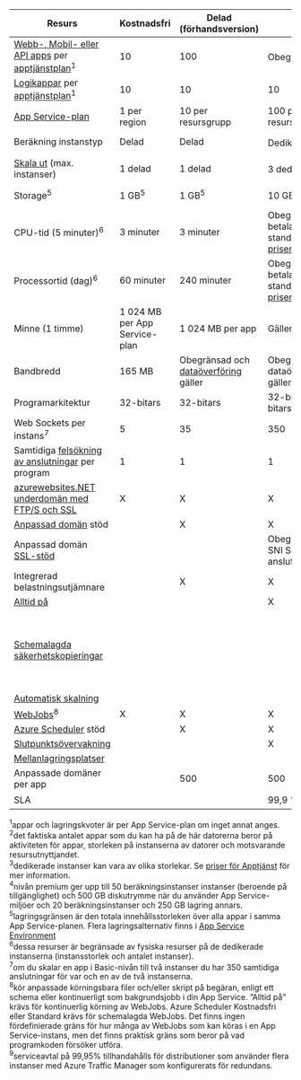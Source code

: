 | Resurs | Kostnadsfri | Delad (förhandsversion) | Basic | Standard | Premium </th> |
| --- | --- | --- | --- | --- | --- |
| [Webb-, Mobil- eller API apps](https://azure.microsoft.com/services/app-service/) per [apptjänstplan](../articles/app-service/azure-web-sites-web-hosting-plans-in-depth-overview.md)<sup>1</sup> |10 |100 |Obegränsade<sup>2</sup> |Obegränsade<sup>2</sup> |Obegränsade<sup>2</sup> |
| [Logikappar](https://azure.microsoft.com/services/app-service/logic/) per [apptjänstplan](../articles/app-service/azure-web-sites-web-hosting-plans-in-depth-overview.md)</a><sup>1</sup> |10 |10 |10 |20 per kärna |20 per kärna |
| [App Service-plan](../articles/app-service/azure-web-sites-web-hosting-plans-in-depth-overview.md) |1 per region |10 per resursgrupp |100 per resursgrupp |100 per resursgrupp |100 per resursgrupp |
| Beräkning instanstyp |Delad |Delad |Dedikerad<sup>3</sup> |Dedikerad<sup>3</sup> |Dedikerad<sup>3</sup></p> |
| [Skala ut](../articles/app-service/web-sites-scale.md) (max. instanser) |1 delad |1 delad |3 dedikerade<sup>3</sup> |10 dedikerade<sup>3</sup> |20 dedikerade (50 i ASE)<sup>3,4</sup> |
| Storage<sup>5</sup> |1 GB<sup>5</sup> |1 GB<sup>5</sup> |10 GB<sup>5</sup> |50 GB<sup>5</sup> |500 GB<sup>4,5</sup></p> |
| CPU-tid (5 minuter)<sup>6</sup> |3 minuter |3 minuter |Obegränsade, betala enligt standardpriserna [priser](https://azure.microsoft.com/pricing/details/app-service/)</a> |Unlimited, betala per användning till standardpriser |Unlimited, betala per användning till standardpriser |
| Processortid (dag)<sup>6</sup> |60 minuter |240 minuter |Obegränsade, betala enligt standardpriserna [priser](https://azure.microsoft.com/pricing/details/app-service/)</a> |Unlimited, betala per användning till standardpriser |Unlimited, betala per användning till standardpriser |
| Minne (1 timme) |1 024 MB per App Service-plan |1 024 MB per app |Gäller inte |Saknas |Gäller inte |
| Bandbredd |165 MB |Obegränsad och [dataöverföring](https://azure.microsoft.com/pricing/details/data-transfers/) gäller |Obegränsad dataöverföring gäller |Obegränsad dataöverföring gäller |Obegränsad dataöverföring gäller |
| Programarkitektur |32-bitars |32-bitars |32-bitars/64-bitars |32-bitars/64-bitars |32-bitars/64-bitars |
| Web Sockets per instans<sup>7</sup> |5 |35 |350 |Obegränsat |Obegränsat |
| Samtidiga [felsökning av anslutningar](../articles/app-service/web-sites-dotnet-troubleshoot-visual-studio.md) per program |1 |1 |1 |5 |5 |
| [azurewebsites.NET underdomän med FTP/S och SSL](../articles/app-service/app-service-web-tutorial-custom-ssl.md) |X |X |X |X |X |
| [Anpassad domän](../articles/app-service/app-service-web-tutorial-custom-domain.md) stöd | |X |X |X |X |
| Anpassad domän [SSL-stöd](../articles/app-service/app-service-web-tutorial-custom-ssl.md) | | |Obegränsade SNI SSL-anslutningar |Obegränsade SNI SSL och 1 IP SSL-anslutningar ingår |Obegränsade SNI SSL och 1 IP SSL-anslutningar ingår |
| Integrerad belastningsutjämnare | |X |X |X |X |
| [Alltid på](../articles/app-service/web-sites-configure.md) | | |X |X |X |
| [Schemalagda säkerhetskopieringar](../articles/app-service/web-sites-backup.md) | | | | Schemalagda säkerhetskopieringar varannan timme, maximalt 12 säkerhetskopieringar per dag (manuell + schemalagd) | Schemalagda säkerhetskopieringar varje timme, högst 50 säkerhetskopieringar per dag (manuell + schemalagd) |
| [Automatisk skalning](../articles/app-service/web-sites-scale.md) | | | |X |X |
| [WebJobs](../articles/app-service/web-sites-create-web-jobs.md)<sup>8</sup> |X |X |X |X |X |
| [Azure Scheduler](https://azure.microsoft.com/services/scheduler/) stöd | |X |X |X |X |
| [Slutpunktsövervakning](../articles/app-service/web-sites-monitor.md) | | |X |X |X |
| [Mellanlagringsplatser](../articles/app-service/web-sites-staged-publishing.md) | | | |5 |20 |
| Anpassade domäner per app</a> | |500 |500 |500 |500 |
| SLA | |<p> |99,9 % |99.95%<sup>10</sup> |99.95%<sup>9</sup> |

<sup>1</sup>appar och lagringskvoter är per App Service-plan om inget annat anges.  
<sup>2</sup>det faktiska antalet appar som du kan ha på de här datorerna beror på aktiviteten för appar, storleken på instanserna av datorer och motsvarande resursutnyttjandet.  
<sup>3</sup>dedikerade instanser kan vara av olika storlekar. Se [priser för Apptjänst](https://azure.microsoft.com/pricing/details/app-service/) för mer information.  
<sup>4</sup>nivån premium ger upp till 50 beräkningsinstanser instanser (beroende på tillgänglighet) och 500 GB diskutrymme när du använder App Service-miljöer och 20 beräkningsinstanser och 250 GB lagring annars.  
<sup>5</sup>lagringsgränsen är den totala innehållsstorleken över alla appar i samma App Service-planen. Flera lagringsalternativ finns i [App Service Environment](../articles/app-service/environment/app-service-web-configure-an-app-service-environment.md#storage)  
<sup>6</sup>dessa resurser är begränsade av fysiska resurser på de dedikerade instanserna (instansstorlek och antalet instanser).  
<sup>7</sup>om du skalar en app i Basic-nivån till två instanser du har 350 samtidiga anslutningar för var och en av de två instanserna.  
<sup>8</sup>kör anpassade körningsbara filer och/eller skript på begäran, enligt ett schema eller kontinuerligt som bakgrundsjobb i din App Service. ”Alltid på” krävs för kontinuerlig körning av WebJobs. Azure Scheduler Kostnadsfri eller Standard krävs för schemalagda WebJobs. Det finns ingen fördefinierade gräns för hur många av WebJobs som kan köras i en App Service-instans, men det finns praktisk gräns som beror på vad programkoden försöker utföra.   
<sup>9</sup>serviceavtal på 99,95% tillhandahålls för distributioner som använder flera instanser med Azure Traffic Manager som konfigurerats för redundans.  

